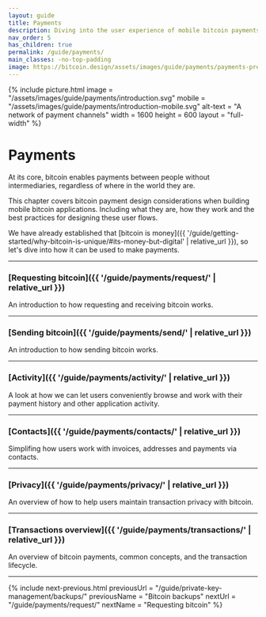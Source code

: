 ```yaml
---
layout: guide
title: Payments
description: Diving into the user experience of mobile bitcoin payments.
nav_order: 5
has_children: true
permalink: /guide/payments/
main_classes: -no-top-padding
image: https://bitcoin.design/assets/images/guide/payments/payments-preview.jpg
---
```


<!--

Illustration source

-

-->

{% include picture.html
   image = "/assets/images/guide/payments/introduction.svg"
   mobile = "/assets/images/guide/payments/introduction-mobile.svg"
   alt-text = "A network of payment channels"
   width = 1600
   height = 600
   layout = "full-width"
%}

# Payments

At its core, bitcoin enables payments between people without intermediaries, regardless of where in the world they are.

This chapter covers bitcoin payment design considerations when building mobile bitcoin applications. Including what they are, how they work and the best practices for designing these user flows.

We have already established that [bitcoin is money]({{ '/guide/getting-started/why-bitcoin-is-unique/#its-money-but-digital' | relative_url }}), so let's dive into how it can be used to make payments.

---

### [Requesting bitcoin]({{ '/guide/payments/request/' | relative_url }})

An introduction to how requesting and receiving bitcoin works.

---

### [Sending bitcoin]({{ '/guide/payments/send/' | relative_url }})

An introduction to how sending bitcoin works.

---

### [Activity]({{ '/guide/payments/activity/' | relative_url }})

A look at how we can let users conveniently browse and work with their payment history and other application activity.

---

### [Contacts]({{ '/guide/payments/contacts/' | relative_url }})

Simplifing how users work with invoices, addresses and payments via contacts.

---

### [Privacy]({{ '/guide/payments/privacy/' | relative_url }})

An overview of how to help users maintain transaction privacy with bitcoin.

---

### [Transactions overview]({{ '/guide/payments/transactions/' | relative_url }})

An overview of bitcoin payments, common concepts, and the transaction lifecycle.

---

{% include next-previous.html
   previousUrl = "/guide/private-key-management/backups/"
   previousName = "Bitcoin backups"
   nextUrl = "/guide/payments/request/"
   nextName = "Requesting bitcoin"
%}
